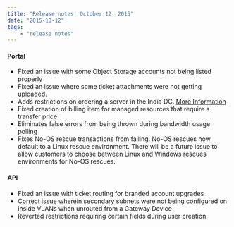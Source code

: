 ```yaml
---
title: "Release notes: October 12, 2015"
date: "2015-10-12"
tags:
    - "release notes"
---
```



#### Portal
+ Fixed an issue with some Object Storage accounts not being listed properly
+ Fixed an issue where some ticket attachments were not getting uploaded.
+ Adds restrictions on ordering a server in the India DC. [More Information](http://knowledgelayer.softlayer.com/learning/ordering-restrictions-chennai-data-center-che01)
+ Fixed creation of billing item for managed resources that require a transfer price
+ Eliminates false errors from being thrown during bandwidth usage polling
+ Fixes No-OS rescue transactions from failing. No-OS rescues now default to a Linux rescue environment. There will be a future issue to allow customers to choose between Linux and Windows rescues environments for No-OS rescues.

#### API
+ Fixed an issue with ticket routing for branded account upgrades
+ Correct issue wherein secondary subnets were not being configured on inside VLANs when unrouted from a Gateway Device
+ Reverted restrictions requiring certain fields during user creation.